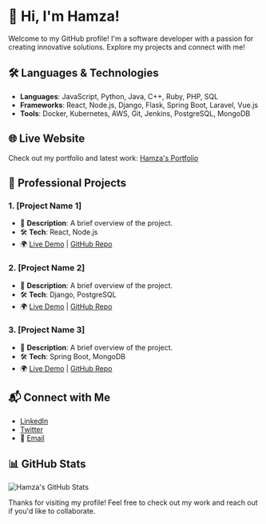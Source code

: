 # 👋 Hi, I'm Hamza!

Welcome to my GitHub profile! I'm a software developer with a passion for creating innovative solutions. Explore my projects and connect with me!

## 🛠️ Languages & Technologies

- **Languages**: JavaScript, Python, Java, C++, Ruby, PHP, SQL
- **Frameworks**: React, Node.js, Django, Flask, Spring Boot, Laravel, Vue.js
- **Tools**: Docker, Kubernetes, AWS, Git, Jenkins, PostgreSQL, MongoDB

## 🌐 Live Website

Check out my portfolio and latest work: [Hamza's Portfolio](https://www.your-website.com)

## 🚀 Professional Projects

### 1. **[Project Name 1]**
   - 📝 **Description**: A brief overview of the project.
   - 🛠️ **Tech**: React, Node.js
   - 🌍 [Live Demo](https://www.project1-live.com) | [GitHub Repo](https://github.com/your-username/project1)

### 2. **[Project Name 2]**
   - 📝 **Description**: A brief overview of the project.
   - 🛠️ **Tech**: Django, PostgreSQL
   - 🌍 [Live Demo](https://www.project2-live.com) | [GitHub Repo](https://github.com/your-username/project2)

### 3. **[Project Name 3]**
   - 📝 **Description**: A brief overview of the project.
   - 🛠️ **Tech**: Spring Boot, MongoDB
   - 🌍 [Live Demo](https://www.project3-live.com) | [GitHub Repo](https://github.com/your-username/project3)

## 📬 Connect with Me

- [LinkedIn](https://www.linkedin.com/in/your-profile)
- [Twitter](https://twitter.com/your-profile)
- 📧 [Email](mailto:your.email@example.com)

## 📊 GitHub Stats

![Hamza's GitHub Stats](https://github-readme-stats.vercel.app/api?username=your-username&show_icons=true&hide_title=true&hide=prs&count_private=true&hide_border=true&theme=radical)

Thanks for visiting my profile! Feel free to check out my work and reach out if you'd like to collaborate.
